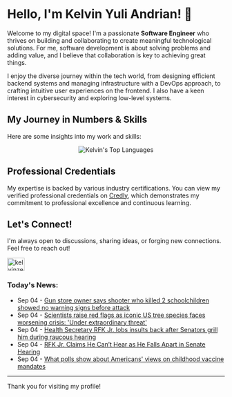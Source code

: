 # Hello, I'm Kelvin Yuli Andrian! 👋

Welcome to my digital space! I'm a passionate **Software Engineer** who thrives on building and collaborating to create meaningful technological solutions. For me, software development is about solving problems and adding value, and I believe that collaboration is key to achieving great things.

I enjoy the diverse journey within the tech world, from designing efficient backend systems and managing infrastructure with a DevOps approach, to crafting intuitive user experiences on the frontend. I also have a keen interest in cybersecurity and exploring low-level systems.

## My Journey in Numbers & Skills

Here are some insights into my work and skills:

<p align="center">
  <img src="https://github-readme-stats.vercel.app/api/top-langs/?username=kelvinzer0&layout=compact&theme=radical" alt="Kelvin's Top Languages" />
</p>

## Professional Credentials

My expertise is backed by various industry certifications. You can view my verified professional credentials on [Credly](https://www.credly.com/users/kelvin-yuli-andrian/badges), which demonstrates my commitment to professional excellence and continuous learning.

## Let's Connect!

I'm always open to discussions, sharing ideas, or forging new connections. Feel free to reach out!

<p align="left">
    <a href="https://linkedin.com/in/kelvinzero" target="blank"><img align="center" src="https://cdn.jsdelivr.net/npm/simple-icons@3.0.1/icons/linkedin.svg" alt="kelvinzero" height="30" width="40" /></a>
</p>

### Today's News:

<!-- feed start -->
- Sep 04 - [Gun store owner says shooter who killed 2 schoolchildren showed no warning signs before attack](https://www.yahoo.com/news/articles/gun-store-owner-says-shooter-193418987.html)
- Sep 04 - [Scientists raise red flags as iconic US tree species faces worsening crisis: 'Under extraordinary threat'](https://www.yahoo.com/news/articles/scientists-raise-red-flags-iconic-193000097.html)
- Sep 04 - [Health Secretary RFK Jr. lobs insults back after Senators grill him during raucous hearing](https://www.yahoo.com/news/videos/health-secretary-rfk-jr-lobs-192044165.html)
- Sep 04 - [RFK Jr. Claims He Can’t Hear as He Falls Apart in Senate Hearing](https://www.yahoo.com/news/articles/rfk-jr-claims-t-hear-174721007.html)
- Sep 04 - [What polls show about Americans' views on childhood vaccine mandates](https://www.yahoo.com/news/articles/polls-show-americans-views-childhood-173243276.html)
<!-- feed end -->

---

Thank you for visiting my profile!

